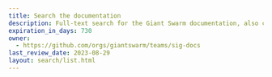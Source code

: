 ```yaml
---
title: Search the documentation
description: Full-text search for the Giant Swarm documentation, also covering the API documentation and release notes.
expiration_in_days: 730
owner:
  - https://github.com/orgs/giantswarm/teams/sig-docs
last_review_date: 2023-08-29
layout: search/list.html
---
```

